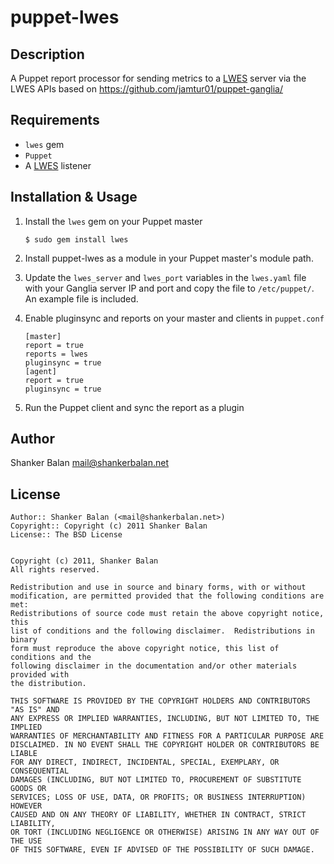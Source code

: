 puppet-lwes
===========

Description
-----------

A Puppet report processor for sending metrics to a [LWES](http://lwes.sourceforge.net/) server via the LWES APIs based on
https://github.com/jamtur01/puppet-ganglia/

Requirements
------------

* `lwes` gem
* `Puppet`
* A [LWES](http://lwes.sourceforge.net/) listener

Installation & Usage
--------------------

1.  Install the `lwes` gem on your Puppet master

        $ sudo gem install lwes

2.  Install puppet-lwes as a module in your Puppet master's module
    path.

3.  Update the `lwes_server` and `lwes_port` variables in the `lwes.yaml` file with 
    your Ganglia server IP and port and copy the file to `/etc/puppet/`. An example file is included.

4.  Enable pluginsync and reports on your master and clients in `puppet.conf`

        [master]
        report = true
        reports = lwes
        pluginsync = true
        [agent]
        report = true
        pluginsync = true

5.  Run the Puppet client and sync the report as a plugin

Author
------

Shanker Balan <mail@shankerbalan.net>

License
-------

    Author:: Shanker Balan (<mail@shankerbalan.net>)
    Copyright:: Copyright (c) 2011 Shanker Balan
    License:: The BSD License


	Copyright (c) 2011, Shanker Balan
	All rights reserved.

	Redistribution and use in source and binary forms, with or without
	modification, are permitted provided that the following conditions are met:
	Redistributions of source code must retain the above copyright notice, this
	list of conditions and the following disclaimer.  Redistributions in binary
	form must reproduce the above copyright notice, this list of conditions and the
	following disclaimer in the documentation and/or other materials provided with
	the distribution.

	THIS SOFTWARE IS PROVIDED BY THE COPYRIGHT HOLDERS AND CONTRIBUTORS "AS IS" AND
	ANY EXPRESS OR IMPLIED WARRANTIES, INCLUDING, BUT NOT LIMITED TO, THE IMPLIED
	WARRANTIES OF MERCHANTABILITY AND FITNESS FOR A PARTICULAR PURPOSE ARE
	DISCLAIMED. IN NO EVENT SHALL THE COPYRIGHT HOLDER OR CONTRIBUTORS BE LIABLE
	FOR ANY DIRECT, INDIRECT, INCIDENTAL, SPECIAL, EXEMPLARY, OR CONSEQUENTIAL
	DAMAGES (INCLUDING, BUT NOT LIMITED TO, PROCUREMENT OF SUBSTITUTE GOODS OR
	SERVICES; LOSS OF USE, DATA, OR PROFITS; OR BUSINESS INTERRUPTION) HOWEVER
	CAUSED AND ON ANY THEORY OF LIABILITY, WHETHER IN CONTRACT, STRICT LIABILITY,
	OR TORT (INCLUDING NEGLIGENCE OR OTHERWISE) ARISING IN ANY WAY OUT OF THE USE
	OF THIS SOFTWARE, EVEN IF ADVISED OF THE POSSIBILITY OF SUCH DAMAGE.
